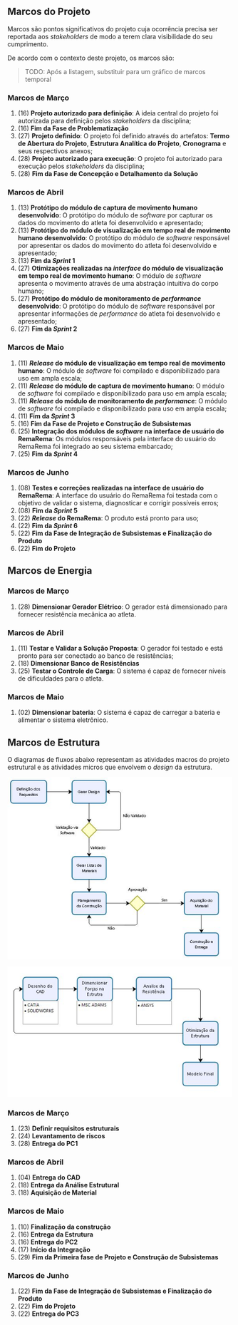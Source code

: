 ## Marcos do Projeto

Marcos são pontos significativos do projeto cuja ocorrência precisa ser reportada aos _stakeholders_ de modo a terem clara visibilidade do seu cumprimento.

De acordo com o contexto deste projeto, os marcos são:

> TODO: Após a listagem, substituir para um gráfico de marcos temporal

### Marcos de Março

1. (16) **Projeto autorizado para definição**: A ideia central do projeto foi autorizada para definição pelos _stakeholders_ da disciplina;
1. (16) **Fim da Fase de Problematização**
1. (27) **Projeto definido**: O projeto foi definido através do artefatos: **Termo de Abertura do Projeto**, **Estrutura Analítica do Projeto**, **Cronograma** e seus respectivos anexos;
1. (28) **Projeto autorizado para execução**: O projeto foi autorizado para execução pelos _stakeholders_ da disciplina;
1. (28) **Fim da Fase de Concepção e Detalhamento da Solução**

### Marcos de Abril

1. (13) **Protótipo do módulo de captura de movimento humano desenvolvido**: O protótipo do módulo de _software_ por capturar os dados do movimento do atleta foi desenvolvido e apresentado;
1. (13) **Protótipo do módulo de visualização em tempo real de movimento humano desenvolvido**: O protótipo do módulo de _software_ responsável por apresentar os dados do movimento do atleta foi desenvolvido e apresentado;
1. (13) **Fim da _Sprint_ 1**
1. (27) **Otimizações realizadas na _interface_ do módulo de visualização em tempo real de movimento humano**: O módulo de _software_ apresenta o movimento através de uma abstração intuitiva do corpo humano;
1. (27) **Protótipo do módulo de monitoramento de _performance_ desenvolvido**: O protótipo do módulo de _software_ responsável por apresentar informações de _performance_ do atleta foi desenvolvido e apresentado;
1. (27) **Fim da _Sprint_ 2**

### Marcos de Maio

1. (11) **_Release_ do módulo de visualização em tempo real de movimento humano**: O módulo de _software_ foi compilado e disponibilizado para uso em ampla escala;
1. (11) **_Release_ do módulo de captura de movimento humano**: O módulo de _software_ foi compilado e disponibilizado para uso em ampla escala;
1. (11) **_Release_ do módulo de monitoramento de _performance_**: O módulo de _software_ foi compilado e disponibilizado para uso em ampla escala;
1. (11) **Fim da _Sprint_ 3**
1. (16) **Fim da Fase de Projeto e Construção de Subsistemas**
1. (25) **Integração dos módulos de _software_ na interface de usuário do RemaRema**: Os módulos responsáveis pela interface do usuário do RemaRema foi integrado ao seu sistema embarcado;
1. (25) **Fim da _Sprint_ 4**

### Marcos de Junho

1. (08) **Testes e correções realizadas na interface de usuário do RemaRema**: A interface do usuário do RemaRema foi testada com o objetivo de validar o sistema, diagnosticar e corrigir possíveis erros;
1. (08) **Fim da _Sprint_ 5**
1. (22) **_Release_ do RemaRema**: O produto está pronto para uso;
1. (22) **Fim da _Sprint_ 6**
1. (22) **Fim da Fase de Integração de Subsistemas e Finalização do Produto**
1. (22) **Fim do Projeto**


## Marcos de Energia

### Marcos de Março
1. (28) **Dimensionar Gerador Elétrico**: O gerador está dimensionado para fornecer resistência mecânica ao atleta.
### Marcos de Abril
1. (11) **Testar e Validar a Solução Proposta**: O gerador foi testado e está pronto para ser conectado ao banco de resistências;
2. (18) **Dimensionar Banco de Resistências**
3. (25) **Testar o Controle de Carga**: O sistema é capaz de fornecer níveis de dificuldades para o atleta.
### Marcos de Maio
1. (02) **Dimensionar bateria**: O sistema é capaz de carregar a bateria e alimentar o sistema eletrônico.

## Marcos de Estrutura

O diagramas de fluxos abaixo representam as atividades macros do projeto estrutural e as atividades micros que envolvem o _design_ da estrutura.  

![Fluxo dos marcos de Estrutura](./imagens/Fluxo_Estr.JPG)

![Fluxo dos micro das Simulações](./imagens/Fluxo_SimEstr.JPG)

### Marcos de Março
1. (23) **Definir requisitos estruturais** 
2. (24) **Levantamento de riscos**
3. (28) **Entrega do PC1**
### Marcos de Abril
1. (04) **Entrega do CAD**
2. (18) **Entrega da Análise Estrutural**
3. (18) **Aquisição de Material**
### Marcos de Maio
1. (10) **Finalização da construção**
2. (16) **Entrega da Estrutura**
3. (16) **Entrega do PC2**
4. (17) **Início da Integração**
5. (29) **Fim da Primeira fase de Projeto e Construção de Subsistemas**
### Marcos de Junho 
1. (22) **Fim da Fase de Integração de Subsistemas e Finalização do Produto**
2. (22) **Fim do Projeto**
3. (22) **Entrega do PC3**
